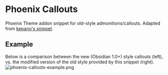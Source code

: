 # Phoenix Callouts
Phoenix Theme addon snippet for old-style admonitions/callouts.
Adapted from [kepano's snippet](https://gist.github.com/kepano/cde61ac7db1afd3f173a16157c627f93).

## Example
Below is a comparison between the new (Obsidian 1.0+) style callouts (left), vs. the modified version of the old style provided by this snippet (right).
![phoenix-callouts-example.png](https://github.com/RyzenFromFire/obsidian-phoenix-print/blob/main/phoenix-callouts-example.png)
